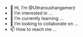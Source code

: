 - 👋 Hi, I’m @Ultraroushangamerz
- 👀 I’m interested in ...
- 🌱 I’m currently learning ...
- 💞️ I’m looking to collaborate on ...
- 📫 How to reach me ...

<!---
Ultraroushangamerz/Ultraroushangamerz is a ✨ special ✨ repository because its `README.md` (this file) appears on your GitHub profile.
You can click the Preview link to take a look at your changes.
--->
